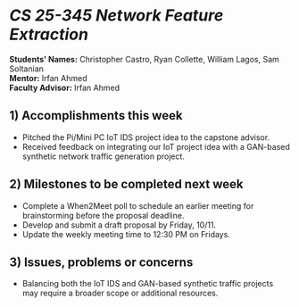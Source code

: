 # *CS 25-345 Network Feature Extraction*

**Students' Names:** Christopher Castro, Ryan Collette, William Lagos, Sam Soltanian  
**Mentor:** Irfan Ahmed  
**Faculty Advisor:** Irfan Ahmed  

## 1) Accomplishments this week ##
   - Pitched the Pi/Mini PC IoT IDS project idea to the capstone advisor.  
   - Received feedback on integrating our IoT project idea with a GAN-based synthetic network traffic generation project.  

## 2) Milestones to be completed next week ##
   - Complete a When2Meet poll to schedule an earlier meeting for brainstorming before the proposal deadline.  
   - Develop and submit a draft proposal by Friday, 10/11.  
   - Update the weekly meeting time to 12:30 PM on Fridays.  

## 3) Issues, problems or concerns ##
   - Balancing both the IoT IDS and GAN-based synthetic traffic projects may require a broader scope or additional resources.  
